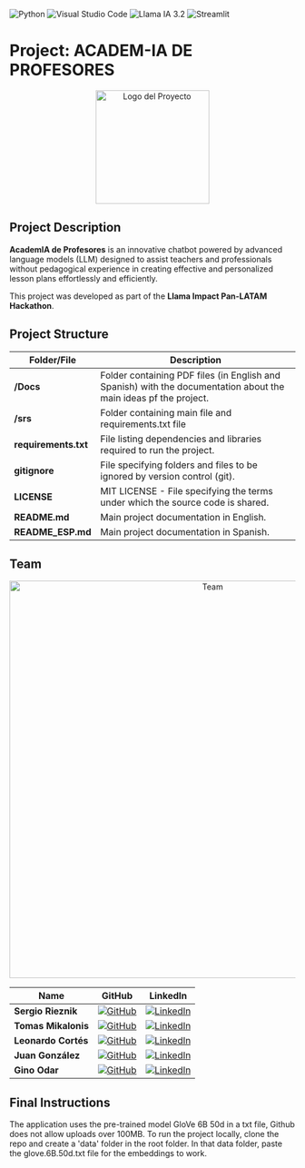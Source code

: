 ![Python](https://img.shields.io/badge/Python-3776AB?style=flat&logo=python&logoColor=white)
![Visual Studio Code](https://img.shields.io/badge/Visual_Studio_Code-007ACC?style=flat&logo=visual-studio-code&logoColor=white)
![Llama IA 3.2](https://img.shields.io/badge/Llama%20IA%203.2-FF9900?style=flat&logo=pytorch&logoColor=white)
![Streamlit](https://img.shields.io/badge/Streamlit-FF4B4B?style=flat&logo=streamlit&logoColor=white)


# Project: ACADEM-IA DE PROFESORES

<p align="center">
  <img src="https://drive.google.com/uc?export=view&id=18dntlBui6z--fLlvf0dJRJb9MVA_-y_4" alt="Logo del Proyecto" width="200">
</p>

## Project Description

**AcademIA de Profesores** is an innovative chatbot powered by advanced language models (LLM) designed to assist teachers and professionals without pedagogical experience in creating effective and personalized lesson plans effortlessly and efficiently.

This project was developed as part of the **Llama Impact Pan-LATAM Hackathon**.


## Project Structure

| Folder/File              | Description                                                                                  |
| ------------------------ | -------------------------------------------------------------------------------------------- |
| **/Docs**                | Folder containing PDF files (in English and Spanish) with the documentation about the main ideas pf the project.|
| **/srs**                 | Folder containing main file and  requirements.txt file |
| **requirements.txt**     | File listing dependencies and libraries required to run the project.                           |
| **gitignore**            | File specifying folders and files to be ignored by version control (git).                      |
| **LICENSE**              | MIT LICENSE - File specifying the terms under which the source code is shared.                 |
| **README.md**            | Main project documentation in English.                                                         |
| **README_ESP.md**        | Main project documentation in Spanish.                                                         |



## Team

<p align="center">
  <img src="https://drive.google.com/uc?export=view&id=1h6T9oYLD-UYUX2pfSJ7e7nDict1klE5I" alt="Team" width="700">
</p>


| Name                   | GitHub                                                                                      | LinkedIn                                                                                           |
|------------------------|--------------------------------------------------------------------------------------------|---------------------------------------------------------------------------------------------------|
| **Sergio Rieznik**     | [![GitHub](https://img.shields.io/badge/GitHub-181717?style=flat-square&logo=github&logoColor=white)](https://github.com/)     | [![LinkedIn](https://img.shields.io/badge/LinkedIn-%231DA1F2.svg?style=flat-square&logo=linkedin&logoColor=white)](https://www.linkedin.com/in/sergiorieznik/) |
| **Tomas Mikalonis**    | [![GitHub](https://img.shields.io/badge/GitHub-181717?style=flat-square&logo=github&logoColor=white)](https://github.com/)     | [![LinkedIn](https://img.shields.io/badge/LinkedIn-%231DA1F2.svg?style=flat-square&logo=linkedin&logoColor=white)](https://www.linkedin.com/in/tomas-mikalonis/) |
| **Leonardo Cortés**    | [![GitHub](https://img.shields.io/badge/GitHub-181717?style=flat-square&logo=github&logoColor=white)](https://github.com/leocortes85/) | [![LinkedIn](https://img.shields.io/badge/LinkedIn-%231DA1F2.svg?style=flat-square&logo=linkedin&logoColor=white)](https://www.linkedin.com/in/leonardo-cort%C3%A9s-zambrano/) |
| **Juan González**      | [![GitHub](https://img.shields.io/badge/GitHub-181717?style=flat-square&logo=github&logoColor=white)](https://github.com/juanfrank77/) | [![LinkedIn](https://img.shields.io/badge/LinkedIn-%231DA1F2.svg?style=flat-square&logo=linkedin&logoColor=white)](https://www.linkedin.com/in/juanfrank77/) |
| **Gino Odar**          | [![GitHub](https://img.shields.io/badge/GitHub-181717?style=flat-square&logo=github&logoColor=white)](https://github.com/gino23odar/) | [![LinkedIn](https://img.shields.io/badge/LinkedIn-%231DA1F2.svg?style=flat-square&logo=linkedin&logoColor=white)](https://www.linkedin.com/in/gino-odar/) |


## Final Instructions
The application uses the pre-trained model GloVe 6B 50d in a txt file, Github does not allow uploads over 100MB. To run the project locally, clone the repo and create a 'data' folder in the root folder. In that data folder, paste the glove.6B.50d.txt file for the embeddings to work. 
